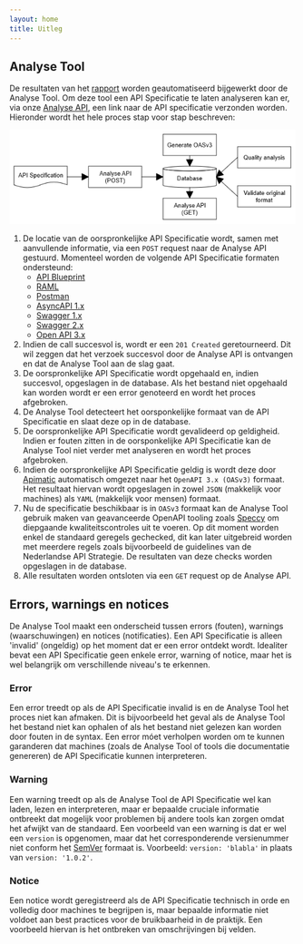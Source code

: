 ```yaml
---
layout: home
title: Uitleg
---
```


## Analyse Tool

De resultaten van het [rapport](rapport.html) worden geautomatiseerd bijgewerkt door de Analyse Tool. Om deze tool een API Specificatie te laten analyseren kan er, via onze [Analyse API](docs.html), een link naar de API specificatie verzonden worden. Hieronder wordt het hele proces stap voor stap beschreven:

![proces](assets/process.png)

1. De locatie van de oorspronkelijke API Specificatie wordt, samen met aanvullende informatie, via een `POST` request naar de Analyse API gestuurd. Momenteel worden de volgende API Specificatie formaten ondersteund:
   - [API Blueprint](https://apiblueprint.org/documentation/specification.html)
   - [RAML](https://github.com/raml-org/raml-spec/blob/master/versions/raml-10/raml-10.md)
   - [Postman](https://schema.getpostman.com/json/collection/v2.0.0/docs/index.html)
   - [AsyncAPI 1.x](https://www.asyncapi.com/docs/specifications/1.2.0/)
   - [Swagger 1.x](https://github.com/OAI/OpenAPI-Specification/blob/master/versions/1.2.md)
   - [Swagger 2.x](https://github.com/OAI/OpenAPI-Specification/blob/master/versions/2.0.md)
   - [Open API 3.x](https://github.com/OAI/OpenAPI-Specification/blob/master/versions/3.0.2.md)
2. Indien de call succesvol is, wordt er een `201 Created` geretourneerd. Dit wil zeggen dat het verzoek succesvol door de Analyse API is ontvangen en dat de Analyse Tool aan de slag gaat.
3. De oorspronkelijke API Specificatie wordt opgehaald en, indien succesvol, opgeslagen in de database. Als het bestand niet opgehaald kan worden wordt er een error genoteerd en wordt het proces afgebroken.
4. De Analyse Tool detecteert het oorsponkelijke formaat van de API Specificatie en slaat deze op in de database.
5. De oorspronkelijke API Specificatie wordt gevalideerd op geldigheid. Indien er fouten zitten in de oorsponkelijke API Specificatie kan de Analyse Tool niet verder met analyseren en wordt het proces afgebroken.
6. Indien de oorspronkelijke API Specificatie geldig is wordt deze door [Apimatic](https://www.apimatic.io/) automatisch omgezet naar het `OpenAPI 3.x (OASv3)` formaat. Het resultaat hiervan wordt opgeslagen in zowel `JSON` (makkelijk voor machines) als `YAML` (makkelijk voor mensen) formaat.
7. Nu de specificatie beschikbaar is in `OASv3` formaat kan de Analyse Tool gebruik maken van geavanceerde OpenAPI tooling zoals [Speccy](http://speccy.io/) om diepgaande kwaliteitscontroles uit te voeren. Op dit moment worden enkel de standaard geregels gechecked, dit kan later uitgebreid worden met meerdere regels zoals bijvoorbeeld de guidelines van de Nederlandse API Strategie. De resultaten van deze checks worden opgeslagen in de database.
8. Alle resultaten worden ontsloten via een `GET` request op de Analyse API.

## Errors, warnings en notices

De Analyse Tool maakt een onderscheid tussen errors (fouten), warnings (waarschuwingen) en notices (notificaties). Een API Specificatie is alleen 'invalid' (ongeldig) op het moment dat er een error ontdekt wordt. Idealiter bevat een API Specificatie geen enkele error, warning of notice, maar het is wel belangrijk om verschillende niveau's te erkennen.

### Error

Een error treedt op als de API Specificatie invalid is en de Analyse Tool het proces niet kan afmaken. Dit is bijvoorbeeld het geval als de Analyse Tool het bestand niet kan ophalen of als het bestand niet gelezen kan worden door fouten in de syntax. Een error móet verholpen worden om te kunnen garanderen dat machines (zoals de Analyse Tool of tools die documentatie genereren) de API Specificatie kunnen interpreteren.

### Warning

Een warning treedt op als de Analyse Tool de API Specificatie wel kan laden, lezen en interpreteren, maar er bepaalde cruciale informatie ontbreekt dat mogelijk voor problemen bij andere tools kan zorgen omdat het afwijkt van de standaard. Een voorbeeld van een warning is dat er wel een `version` is opgenomen, maar dat het corresponderende versienummer niet conform het [SemVer](https://semver.org/) formaat is. Voorbeeld: `version: 'blabla'` in plaats van `version: '1.0.2'`.

### Notice

Een notice wordt geregistreerd als de API Specificatie technisch in orde en volledig door machines te begrijpen is, maar bepaalde informatie niet voldoet aan best practices voor de bruikbaarheid in de praktijk. Een voorbeeld hiervan is het ontbreken van omschrijvingen bij velden.